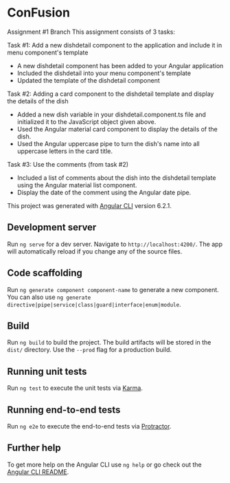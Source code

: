 # ConFusion

Assignment #1 Branch
This assignment consists of 3 tasks:

Task #1: Add a new dishdetail component to the application and include it in menu component's template

- A new dishdetail component has been added to your Angular application
- Included the dishdetail into your menu component's template
- Updated the template of the dishdetail component

Task #2: Adding a card component to the dishdetail template and display the details of the dish

- Added a new dish variable in your dishdetail.component.ts file and initialized it to the JavaScript object given above.
- Used the Angular material card component to display the details of the dish.
- Used the Angular uppercase pipe to turn the dish's name into all uppercase letters in the card title.

Task #3: Use the comments (from task #2) 

- Included a list of comments about the dish into the dishdetail template using the Angular material list component.
- Display the date of the comment using the Angular date pipe.

This project was generated with [Angular CLI](https://github.com/angular/angular-cli) version 6.2.1.

## Development server

Run `ng serve` for a dev server. Navigate to `http://localhost:4200/`. The app will automatically reload if you change any of the source files.

## Code scaffolding

Run `ng generate component component-name` to generate a new component. You can also use `ng generate directive|pipe|service|class|guard|interface|enum|module`.

## Build

Run `ng build` to build the project. The build artifacts will be stored in the `dist/` directory. Use the `--prod` flag for a production build.

## Running unit tests

Run `ng test` to execute the unit tests via [Karma](https://karma-runner.github.io).

## Running end-to-end tests

Run `ng e2e` to execute the end-to-end tests via [Protractor](http://www.protractortest.org/).

## Further help

To get more help on the Angular CLI use `ng help` or go check out the [Angular CLI README](https://github.com/angular/angular-cli/blob/master/README.md).
